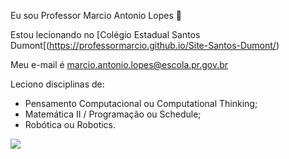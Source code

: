 Eu sou Professor Marcio Antonio Lopes 💙

Estou lecionando no [Colégio Estadual Santos Dumont[(https://professormarcio.github.io/Site-Santos-Dumont/)

Meu e-mail é marcio.antonio.lopes@escola.pr.gov.br

Leciono disciplinas de:
- Pensamento Computacional ou Computational Thinking;
- Matemática II / Programação ou Schedule;
- Robótica ou Robotics.


![](https://media.tenor.com/c3RROqjyFSsAAAAC/professor-entry-professor.gif)
